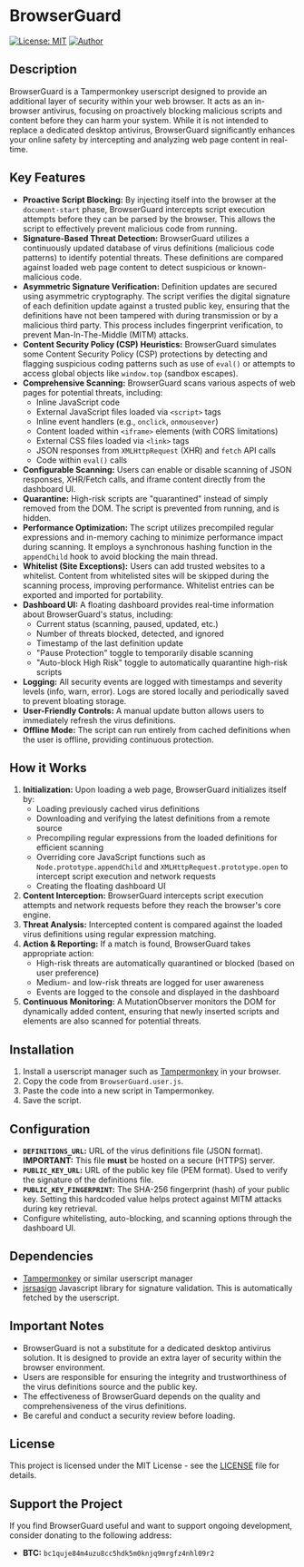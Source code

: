 # BrowserGuard

[![License: MIT](https://img.shields.io/badge/License-MIT-yellow.svg)](https://opensource.org/licenses/MIT)
[![Author](https://img.shields.io/badge/Author-Johnathon%20M.%20Horner-blue)](https://github.com/jhorner6511)

## Description

BrowserGuard is a Tampermonkey userscript designed to provide an additional layer of security within your web browser. It acts as an in-browser antivirus, focusing on proactively blocking malicious scripts and content before they can harm your system. While it is not intended to replace a dedicated desktop antivirus, BrowserGuard significantly enhances your online safety by intercepting and analyzing web page content in real-time.

## Key Features

*   **Proactive Script Blocking:** By injecting itself into the browser at the `document-start` phase, BrowserGuard intercepts script execution attempts before they can be parsed by the browser. This allows the script to effectively prevent malicious code from running.
*   **Signature-Based Threat Detection:** BrowserGuard utilizes a continuously updated database of virus definitions (malicious code patterns) to identify potential threats. These definitions are compared against loaded web page content to detect suspicious or known-malicious code.
*   **Asymmetric Signature Verification:** Definition updates are secured using asymmetric cryptography. The script verifies the digital signature of each definition update against a trusted public key, ensuring that the definitions have not been tampered with during transmission or by a malicious third party. This process includes fingerprint verification, to prevent Man-In-The-Middle (MITM) attacks.
*   **Content Security Policy (CSP) Heuristics:** BrowserGuard simulates some Content Security Policy (CSP) protections by detecting and flagging suspicious coding patterns such as use of `eval()` or attempts to access global objects like `window.top` (sandbox escapes).
*   **Comprehensive Scanning:** BrowserGuard scans various aspects of web pages for potential threats, including:
    *   Inline JavaScript code
    *   External JavaScript files loaded via `<script>` tags
    *   Inline event handlers (e.g., `onclick`, `onmouseover`)
    *   Content loaded within `<iframe>` elements (with CORS limitations)
    *   External CSS files loaded via `<link>` tags
    *   JSON responses from `XMLHttpRequest` (XHR) and `fetch` API calls
    *   Code within `eval()` calls
*   **Configurable Scanning:** Users can enable or disable scanning of JSON responses, XHR/Fetch calls, and iframe content directly from the dashboard UI.
*   **Quarantine:** High-risk scripts are "quarantined" instead of simply removed from the DOM. The script is prevented from running, and is hidden.
*   **Performance Optimization:** The script utilizes precompiled regular expressions and in-memory caching to minimize performance impact during scanning. It employs a synchronous hashing function in the `appendChild` hook to avoid blocking the main thread.
*   **Whitelist (Site Exceptions):** Users can add trusted websites to a whitelist. Content from whitelisted sites will be skipped during the scanning process, improving performance. Whitelist entries can be exported and imported for portability.
*   **Dashboard UI:** A floating dashboard provides real-time information about BrowserGuard's status, including:
    *   Current status (scanning, paused, updated, etc.)
    *   Number of threats blocked, detected, and ignored
    *   Timestamp of the last definition update
    *   "Pause Protection" toggle to temporarily disable scanning
    *   "Auto-block High Risk" toggle to automatically quarantine high-risk scripts
*   **Logging:** All security events are logged with timestamps and severity levels (info, warn, error). Logs are stored locally and periodically saved to prevent bloating storage.
*   **User-Friendly Controls:** A manual update button allows users to immediately refresh the virus definitions.
*   **Offline Mode:** The script can run entirely from cached definitions when the user is offline, providing continuous protection.

## How it Works

1.  **Initialization:** Upon loading a web page, BrowserGuard initializes itself by:
    *   Loading previously cached virus definitions
    *   Downloading and verifying the latest definitions from a remote source
    *   Precompiling regular expressions from the loaded definitions for efficient scanning
    *   Overriding core JavaScript functions such as `Node.prototype.appendChild` and `XMLHttpRequest.prototype.open` to intercept script execution and network requests
    *   Creating the floating dashboard UI
2.  **Content Interception:** BrowserGuard intercepts script execution attempts and network requests before they reach the browser's core engine.
3.  **Threat Analysis:** Intercepted content is compared against the loaded virus definitions using regular expression matching.
4.  **Action & Reporting:** If a match is found, BrowserGuard takes appropriate action:
    *   High-risk threats are automatically quarantined or blocked (based on user preference)
    *   Medium- and low-risk threats are logged for user awareness
    *   Events are logged to the console and displayed in the dashboard
5.  **Continuous Monitoring:** A MutationObserver monitors the DOM for dynamically added content, ensuring that newly inserted scripts and elements are also scanned for potential threats.

## Installation

1.  Install a userscript manager such as [Tampermonkey](https://www.tampermonkey.net/) in your browser.
2.  Copy the code from `BrowserGuard.user.js`.
3.  Paste the code into a new script in Tampermonkey.
4.  Save the script.

## Configuration

*   **`DEFINITIONS_URL`:**  URL of the virus definitions file (JSON format).  **IMPORTANT:** This file **must** be hosted on a secure (HTTPS) server.
*   **`PUBLIC_KEY_URL`:**  URL of the public key file (PEM format). Used to verify the signature of the definitions file.
*   **`PUBLIC_KEY_FINGERPRINT`:** The SHA-256 fingerprint (hash) of your public key. Setting this hardcoded value helps protect against MITM attacks during key retrieval.
*   Configure whitelisting, auto-blocking, and scanning options through the dashboard UI.

## Dependencies

*   [Tampermonkey](https://www.tampermonkey.net/) or similar userscript manager
*   [jsrsasign](https://kjur.github.io/jsrsasign/) Javascript library for signature validation. This is automatically fetched by the userscript.

## Important Notes

*   BrowserGuard is not a substitute for a dedicated desktop antivirus solution. It is designed to provide an extra layer of security within the browser environment.
*   Users are responsible for ensuring the integrity and trustworthiness of the virus definitions source and the public key.
*   The effectiveness of BrowserGuard depends on the quality and comprehensiveness of the virus definitions.
*   Be careful and conduct a security review before loading.

## License

This project is licensed under the MIT License - see the [LICENSE](LICENSE) file for details.

## Support the Project

If you find BrowserGuard useful and want to support ongoing development, consider donating to the following address:

*   **BTC:** `bc1quje84m4uzu8cc5hdk5m0knjq9mrgfz4nhl09r2`
